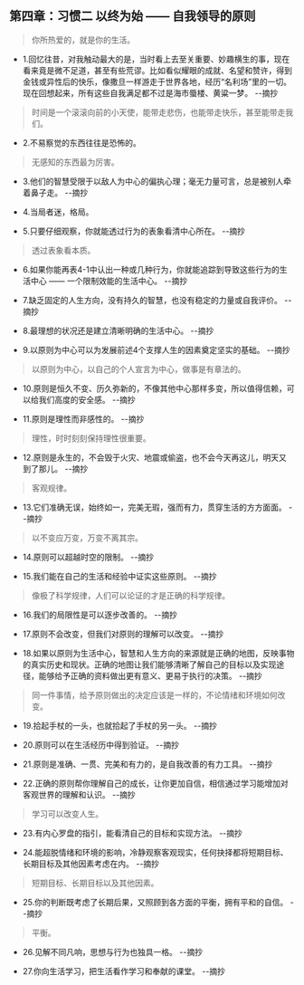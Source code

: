 ## 第四章：习惯二 以终为始 —— 自我领导的原则

>你所热爱的，就是你的生活。

- 1.回忆往昔，对我触动最大的是，当时看上去至关重要、妙趣横生的事，现在看来竟是微不足道，甚至有些荒谬。比如看似耀眼的成就、名望和赞许，得到金钱或异性后的快乐，像撒旦一样游走于世界各地，经历“名利场”里的一切。现在回想起来，所有这些自我满足都不过是海市蜃楼、黄粱一梦。 --摘抄

>时间是一个滚滚向前的小天使，能带走悲伤，也能带走快乐，甚至能带走我们。

- 2.不易察觉的东西往往是恐怖的。

>无感知的东西最为厉害。

- 3.他们的智慧受限于以敌人为中心的偏执心理；毫无力量可言，总是被别人牵着鼻子走。 --摘抄

- 4.当局者迷，格局。

- 5.只要仔细观察，你就能透过行为的表象看清中心所在。 --摘抄

>透过表象看本质。

- 6.如果你能再表4-1中认出一种或几种行为，你就能追踪到导致这些行为的生活中心 —— 一个限制效能的生活中心。 --摘抄

- 7.缺乏固定的人生方向，没有持久的智慧，也没有稳定的力量或自我评价。 --摘抄

- 8.最理想的状况还是建立清晰明确的生活中心。 --摘抄

- 9.以原则为中心可以为发展前述4个支撑人生的因素奠定坚实的基础。 --摘抄

>以原则为中心，以自己的个人宣言为中心，做事是有章法的。

- 10.原则是恒久不变、历久弥新的，不像其他中心那样多变，所以值得信赖，可以给我们高度的安全感。 --摘抄

- 11.原则是理性而非感性的。 --摘抄

>理性，时时刻刻保持理性很重要。

- 12.原则是永生的，不会毁于火灾、地震或偷盗，也不会今天再这儿，明天又到了那儿。 --摘抄

>客观规律。

- 13.它们准确无误，始终如一，完美无瑕，强而有力，贯穿生活的方方面面。 --摘抄

>以不变应万变，万变不离其宗。

- 14.原则可以超越时空的限制。 --摘抄

- 15.我们能在自己的生活和经验中证实这些原则。 --摘抄

>像极了科学规律，人们可以论证的才是正确的科学规律。

- 16.我们的局限性是可以逐步改善的。 --摘抄

- 17.原则不会改变，但我们对原则的理解可以改变。 --摘抄

- 18.如果以原则为生活中心，智慧和人生方向的来源就是正确的地图，反映事物的真实历史和现状。正确的地图让我们能够清晰了解自己的目标以及实现途径，能够给予正确的资料做出更有意义、更易于执行的决策。 --摘抄

>同一件事情，给予原则做出的决定应该是一样的，不论情绪和环境如何改变。

- 19.拾起手杖的一头，也就拾起了手杖的另一头。 --摘抄

- 20.原则可以在生活经历中得到验证。 --摘抄

- 21.原则是准确、一贯、完美和有力的，是自我改善的有力工具。 --摘抄

- 22.正确的原则帮你理解自己的成长，让你更加自信，相信通过学习能增加对客观世界的理解和认识。 --摘抄

>学习可以改变人生。

- 23.有内心罗盘的指引，能看清自己的目标和实现方法。 --摘抄

- 24.能超脱情绪和环境的影响，冷静观察客观现实，任何抉择都将短期目标、长期目标及其他因素考虑在内。 --摘抄

>短期目标、长期目标以及其他因素。

- 25.你的判断既考虑了长期后果，又照顾到各方面的平衡，拥有平和的自信。 --摘抄

>平衡。

- 26.见解不同凡响，思想与行为也独具一格。 --摘抄

- 27.你向生活学习，把生活看作学习和奉献的课堂。 --摘抄
